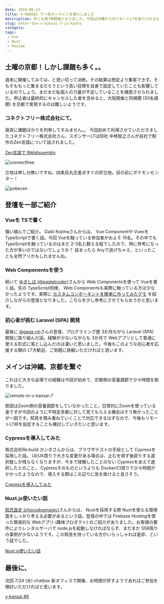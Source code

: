 ```yaml
---
date: 2019-06-23
title: V-KANSAI で一部オンラインを導入しました
description: 早くも第7弾開催となりました、今回は沖縄からのリモートLTを取り入れるなど挑戦はまだまだ続きます。
slug: enter-the-v-kansai-7-in-kyoto
category: 
tags: 
 - Vue
 - Nuxt
 - Review
---
```


## 土曜の京都！しかし課題も多く。。

週末に開催してみては、と思い切って決断。その結果は想定より集客できず。そもそももっと集まるだろうという高い目標を自身で設定していたことも影響しているのでしょう。まだまだ私個人の力量が不足していることを痛感させられました。申込者は最終的にキャンセルした者を含めると、大阪開催と同規模 (30名規模) を京都で実現するのは難しいようです。

### コネクトフリー株式会社にて、

唐突に課題ばかりを列挙してすみません。。 今回初めて利用させていただきましたコネクトフリー株式会社さん、スポンサーLTは同社 中林智之さんが自社で制作のZen言語について話されました。

<a class="link-preview" href="https://speakerdeck.com/tomoyuki/wasm-in-zen">Zen言語で WebAssembly</a>

![connectfree](//images.ctfassets.net/gzkue3szf85p/4JBRadTnLVX7u9KWp6VlYj/c898f5c73ac2861cae0a836034ca555b/connectfree.png)

立地は申し分無いですね、四条烏丸交差点すぐの好立地。目の前にポケモンセンター！

![pokecen](//images.ctfassets.net/gzkue3szf85p/1QysaD1sbNpTlyfNqvB30g/e202ef956919d87502fc91e6fc6ad330/pokecen.png)

## 登壇を一部ご紹介

### Vueを TSで書く

掻い摘んでご紹介。 Daiki Kojimaさんからは、 Vue Componentや Vuexを TypeScriptで書く話。今回 Vueを触っている参加者がおよそ 15名。その中でも TypeScriptを触っているのはまだ 2-3名と数える程でしたので、特に参考になった方が多いのではないでしょうか？ 詰まったら Anyで逃げちゃえ、といったことも全然アリかもしれませんね。

### Web Componentsを使う

続いて [ゆきしば (@pastelcoder)](https://twitter.com/pastelcoder)さんから Web Componentsを使って Vueを書く話。先の TypeScript同様、 Web Componentsも実際に触っている方は少なかったようです。実際に [カスタムコンポーネントを簡単に作ってみたデモ](https://github.com/yukishiba/demo-vue-custom-element/) を紹介しながらの登壇となりました。こちらを少し参考にさせてもらおうかと思います。

### 初心者が挑む Laravel (SPA) 開発

最後に [@gaga-rin](https://twitter.com/gaga-rin)さんの登壇、プログラミング歴 3か月ながら Laravel (SPA) 開発に取り組んだ話。経験が少ないながらも 3か月で Webアプリとして普通に使える形式に落とし込んだのは凄いと思いました。今後もこのような初心者を応援する類の LT大歓迎、ご気軽に挑戦いただければと思います。

## メインは沖縄、京都を繋ぐ

これほど大きな会場での経験は今回が初めて、京都側の音量調節で少々時間を取りました。

![remote-in-v-kansai-7](//images.ctfassets.net/gzkue3szf85p/72f1CZrOAolWGRaGMYGSeh/d52a05d11c3bf656ac3a0db6e85f1908/remote.png)

原因はZoom側の音量調節をしていなかったこと。日常的にZoomを使っている身ですが今回のように不特定多数に対して見てもらえる機会はそう無かったことが一因です。知見を積み重ねていくことで対応できるはずなので、今後もリモートLT枠を設定することも検討していきたいと思います。

### Cypressを導入してみた

株式会社Re:build カンボさんからは、ブラウザテストの手段として Cypressを採用した話。 UI/UX周りで大きな変更がある場合は、止むを得ず後戻りする選択肢しか残らなくなりますが、今まで経験したことのない Cypressをあえて選択したとのこと。 Cypressそのものというよりも Docker/CI周りで少々時間がかかったようなので、導入する際はこの辺りに気を掛けると良さそう。

<a class="link-preview" href="https://speakerdeck.com/bumptakayuki/cypresswodao-ru-sitemita">Cypressを導入してみた</a>

### Nuxt.js使いたい話

[知念昌史 (chocodogmagic)](https://twitter.com/chocodogmagic)さんからは、 Nuxtを採用する際 Nuxtを使える環境面をしっかり考える必要があるという話。登壇の中では Firebase Hostingを使った簡易的な Webアプリ (趣味プロダクト) のご紹介がありました。お客様の要件によりレンタルサーバで node.jsを起動しなければならず、まだまだ SSR周りの事例が少ないようです。この知見を持っている方がいらっしゃれば是非、という話でした。

<a class="link-preview" href="https://speakerdeck.com/chinen/v-kansai-meetup-number-8">Nuxt.js使いたい話</a>

## 最後に、

次回 7/24 (水) chatbox 新オフィスで開催、お時間が許すようであればご参加を検討いただければと思います。

<a class="link-preview" href="https://vuekansai.connpass.com/event/136514/">v-kansai #8</a>
